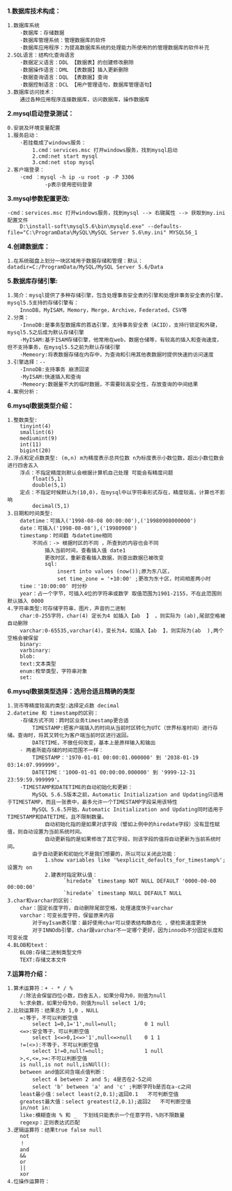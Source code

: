 
**1.数据库技术构成：**

    1.数据库系统
        ·数据库：存储数据
        ·数据库管理系统：管理数据库的软件
        ·数据库应用程序：为提高数据库系统的处理能力所使用的的管理数据库的软件补充
    2.SQL语言：结构化查询语言
        ·数据定义语言：DDL 【数据表】的创建修改删除
        ·数据操作语言：DML 【表数据】插入更新删除
        ·数据查询语言：DQL 【表数据】查询
        ·数据控制语言：DCL 【用户管理语句，数据库管理语句】
    3.数据库访问技术：
        通过各种应用程序连接数据库，访问数据库，操作数据库
        
**2.mysql启动登录测试：**

    0.安装及环境变量配置
    1.服务启动：
        ·若挂载成了windows服务：
            1.cmd：services.msc 打开windows服务，找到mysql启动
            2.cmd:net start mysql
            3.cmd:net stop mysql
    2.客户端登录：
        ·cmd ：mysql -h ip -u root -p -P 3306
                -p表示使用密码登录 

**3.mysql参数配置更改:**

    ·cmd：services.msc 打开windows服务，找到mysql --> 右键属性 --> 获取到my.ini配置文件
        D:\install-soft\mysql5.6\bin\mysqld.exe" --defaults-file="C:\ProgramData\MySQL\MySQL Server 5.6\my.ini" MYSQL56_1  
   
**4.创建数据库：** 

    1.在系统磁盘上划分一块区域用于数据存储和管理：默认： datadir=C:/ProgramData/MySQL/MySQL Server 5.6/Data
    
**5.数据库存储引擎:**
    
    1.简介：mysql提供了多种存储引擎，包含处理事务安全表的引擎和处理非事务安全表的引擎，mysql5.5支持的存储引擎有：
        InnoDB，MyISAM，Memory，Merge，Archive，Federated，CSV等
    2.分类：
        ·InnoDB:是事务型数据库的首选引擎，支持事务安全表（ACID），支持行锁定和外键，mysql5.5之后成为默认存储引擎
        ·MyISAM:基于ISAM存储引擎，他常用在web，数据仓储等，有较高的插入和查询速度，但不支持事务，在mysql5.5之前为默认存储引擎   
        ·Memeory:将表数据存储在内存中，为查询和引用其他表数据时提供快速的访问速度
    3.引擎选择：--
        ·InnoDB:支持事务 崩溃回滚
        ·MyISAM:快速插入和查询
        ·Memeory:数据量不大的临时数据，不需要较高安全性，存放查询的中间结果
    4.案例分析：
        
**6.mysql数据类型介绍：**

    1.整数类型:
        tinyint(4)
        smallint(6)
        mediumint(9)
        int(11)
        bigint(20)
    2.浮点和定点数类型: (m,n) m为精度表示总共位数 n为标度表示小数位数，超出小数位数会进行四舍五入
        浮点：不指定精度则默认会根据计算机自己处理 可能会有精度问题
            float(5,1)  
            double(5,1)
        定点：不指定时候默认为(10,0)，在mysql中以字符串形式存在，精度较高，计算也不影响
            decimal(5,1)
    3.日期和时间类型:
        datetime：可插入('1998-08-08 00:00:00'),('19980908000000')
        date：可插入('1998-08-08'),('19980908')
        timestamp：时间戳 与datetime相同
            不同点：-> 根据时区的不同 ，所查到的内容也会不同
                插入当前时间，查看插入值 date1
                更改时区，重新查看插入数据，则查出数据已被改变
                sql:
                    insert into values (now());原为东八区，
                    set time_zone = '+10:00' ;更改为东十区，时间相差两小时
        time：'10:00:00' 时分秒  
        year：占一个字节，可插入4位的字符串或数字 取值范围为1901-2155，不在此范围则默认插入 0000 
    4.字符串类型:可存储字符串，图片，声音的二进制
        char:0-255字符，char(4) 定长为4 如插入【ab  】 ，则实际为 (ab),尾部空格被自动删除
        varchar:0-65535,varchar(4)，变长为4，如插入【ab  】，则实际为(ab  ),两个空格会被保留
        binary:
        varbinary:
        blob:
        text:文本类型
        enum:枚举类型，字符串对象
        set:

**6.mysql数据类型选择：选用合适且精确的类型**
    
    1.货币等精度较高的类型:选择定点数 decimal
    2.datetime 和 timestamp的区别：
        ·存储方式不同：跨时区业务timestamp更合适
            TIMESTAMP:把客户端插入的时间从当前时区转化为UTC（世界标准时间）进行存储。查询时，将其又转化为客户端当前时区进行返回。
            DATETIME，不做任何改变，基本上是原样输入和输出
        · 两者所能存储的时间范围不一样：
            TIMESTAMP：'1970-01-01 00:00:01.000000' 到 '2038-01-19 03:14:07.999999'。
            DATETIME：'1000-01-01 00:00:00.000000' 到 '9999-12-31 23:59:59.999999'。
        ·TIMESTAMP和DATETIME的自动初始化和更新：
            MySQL 5.6.5版本之前，Automatic Initialization and Updating只适用于TIMESTAMP，而且一张表中，最多允许一个TIMESTAMP字段采用该特性
            MySQL 5.6.5开始，Automatic Initialization and Updating同时适用于TIMESTAMP和DATETIME，且不限制数量。
                自动初始化指的是如果对该字段（譬如上例中的hiredate字段）没有显性赋值，则自动设置为当前系统时间。
                自动更新指的是如果修改了其它字段，则该字段的值将自动更新为当前系统时间。
            由于自动更新和初始化不是我们想要的，所以可以关闭此功能：
                1.show variables like '%explicit_defaults_for_timestamp%'; 设置为 on
                2.建表时指定默认值：
                      `hiredate` timestamp NOT NULL DEFAULT '0000-00-00 00:00:00'
                      `hiredate` timestamp NULL DEFAULT NULL
    3.char和varchar的区别：
        char：固定长度字符，自动删除尾部空格，处理速度快于varchar
        varchar：可变长度字符，保留原来内容
            对于myIsam表引擎：最好使用char可以使表结构静态化 ，使检索速度更快
            对于INNOdb引擎，char跟varchar不一定哪个更好，因为innodb不分固定长度和可变长度
    4.BLOB和text：
        BLOB:存储二进制类型文件
        TEXT:存储文本文件

**7.运算符介绍：**
    
    1.算术运算符：+ - * / %
        /:除法会保留四位小数，四舍五入，如果分母为0，则值为null
        %:求余数，如果分母为0，则值为null select 1/0;
    2.比较运算符：结果总为 1,0 ，NULL
        =:等于，不可以判断空值
            select 1=0,1='1',null=null;         0 1 null
        <=>:安全等于，可以判断空值
            select 1<=>0,1<=>'1',null<=>null    0 1 1
        !=(<>):不等于，不可以判断空值
            select 1!=0,null!=null;             1 null
        >,<,<=,>=:不可以判断空值
        is null,is not null,isNUll():
        between and值区间含端点值判断：
            select 4 between 2 and 5; 4是否在2-5之间
            select 'b' between 'a' and 'c' ;判断字符b是否在a-c之间
        least最小值：select least(2,0.1);返回0.1   不可判断空值
        greatest最大值：select greatest(2,0.1);返回2   不可判断空值
        in/not in:
        like:模糊查询 % 和 _  下划线只能表示一个任意字符，%则不限数量
        regexp：正则表达式匹配
    3.逻辑运算符：结果true false null
        not 
        ！
        and 
        &&
        or
        ||
        xor
    4.位操作运算符：
    

            